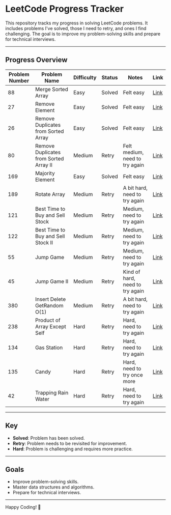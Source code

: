 # LeetCode Progress Tracker

This repository tracks my progress in solving LeetCode problems. It includes problems I've solved, those I need to retry, and ones I find challenging. The goal is to improve my problem-solving skills and prepare for technical interviews.

---

## Progress Overview

| Problem Number | Problem Name | Difficulty | Status | Notes | Link |
|----------------|--------------|------------|--------|-------|------|
| 88 | Merge Sorted Array | Easy | Solved | Felt easy | [Link](https://leetcode.com/problems/merge-sorted-array/description/?envType=study-plan-v2&envId=top-interview-150) |
| 27 | Remove Element | Easy | Solved | Felt easy | [Link](https://leetcode.com/problems/remove-element/?envType=study-plan-v2&envId=top-interview-150) |
| 26 | Remove Duplicates from Sorted Array | Easy | Solved | Felt easy | [Link](https://leetcode.com/problems/remove-duplicates-from-sorted-array/?envType=study-plan-v2&envId=top-interview-150) |
| 80 | Remove Duplicates from Sorted Array II | Medium | Retry | Felt medium, need to try again | [Link](https://leetcode.com/problems/remove-duplicates-from-sorted-array-ii/?envType=study-plan-v2&envId=top-interview-150) |
| 169 | Majority Element | Easy | Solved | Felt easy | [Link](https://leetcode.com/problems/majority-element/?envType=study-plan-v2&envId=top-interview-150) |
| 189 | Rotate Array | Medium | Retry | A bit hard, need to try again | [Link](https://leetcode.com/problems/rotate-array/?envType=study-plan-v2&envId=top-interview-150) |
| 121 | Best Time to Buy and Sell Stock | Medium | Retry | Medium, need to try again | [Link](https://leetcode.com/problems/best-time-to-buy-and-sell-stock/?envType=study-plan-v2&envId=top-interview-150) |
| 122 | Best Time to Buy and Sell Stock II | Medium | Retry | Medium, need to try again | [Link](https://leetcode.com/problems/best-time-to-buy-and-sell-stock-ii/?envType=study-plan-v2&envId=top-interview-150) |
| 55 | Jump Game | Medium | Retry | Medium, need to try again | [Link](https://leetcode.com/problems/jump-game/description/?envType=study-plan-v2&envId=top-interview-150) |
| 45 | Jump Game II | Medium | Retry | Kind of hard, need to try again | [Link](https://leetcode.com/problems/jump-game-ii/?envType=study-plan-v2&envId=top-interview-150) |
| 380 | Insert Delete GetRandom O(1) | Medium | Retry | A bit hard, need to try again | [Link](https://leetcode.com/problems/insert-delete-getrandom-o1/?envType=study-plan-v2&envId=top-interview-150) |
| 238 | Product of Array Except Self | Hard | Retry | Hard, need to try again | [Link](https://leetcode.com/problems/product-of-array-except-self/?envType=study-plan-v2&envId=top-interview-150) |
| 134 | Gas Station | Hard | Retry | Hard, need to try again | [Link](https://leetcode.com/problems/gas-station/description/?envType=study-plan-v2&envId=top-interview-150) |
| 135 | Candy | Hard | Retry | Hard, need to try once more | [Link](https://leetcode.com/problems/candy/?envType=study-plan-v2&envId=top-interview-150) |
| 42 | Trapping Rain Water | Hard | Retry | Hard, need to try again | [Link](https://leetcode.com/problems/trapping-rain-water/description/?envType=study-plan-v2&envId=top-interview-150)

---

## Key

- **Solved**: Problem has been solved.
- **Retry**: Problem needs to be revisited for improvement.
- **Hard**: Problem is challenging and requires more practice.

---

## Goals

- Improve problem-solving skills.
- Master data structures and algorithms.
- Prepare for technical interviews.

---

Happy Coding! 🚀